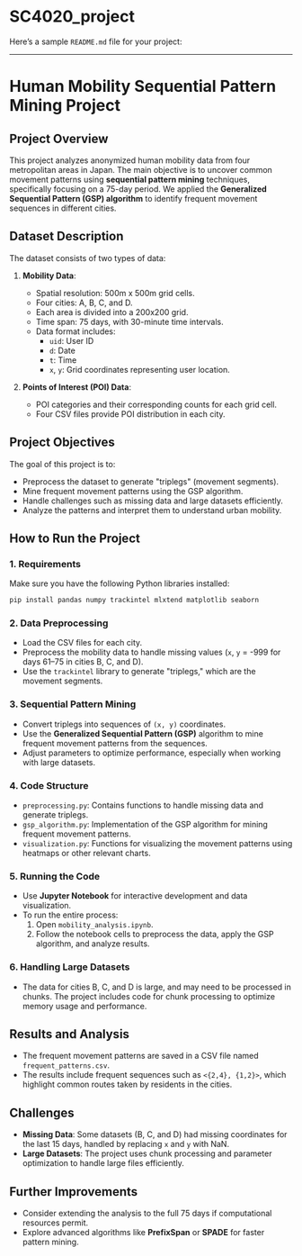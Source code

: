 # SC4020_project

Here’s a sample `README.md` file for your project:

---

# **Human Mobility Sequential Pattern Mining Project**

## **Project Overview**

This project analyzes anonymized human mobility data from four metropolitan areas in Japan. The main objective is to uncover common movement patterns using **sequential pattern mining** techniques, specifically focusing on a 75-day period. We applied the **Generalized Sequential Pattern (GSP) algorithm** to identify frequent movement sequences in different cities.

## **Dataset Description**

The dataset consists of two types of data:

1. **Mobility Data**:
    - Spatial resolution: 500m x 500m grid cells.
    - Four cities: A, B, C, and D.
    - Each area is divided into a 200x200 grid.
    - Time span: 75 days, with 30-minute time intervals.
    - Data format includes:
      - `uid`: User ID
      - `d`: Date
      - `t`: Time
      - `x`, `y`: Grid coordinates representing user location.

2. **Points of Interest (POI) Data**:
    - POI categories and their corresponding counts for each grid cell.
    - Four CSV files provide POI distribution in each city.

## **Project Objectives**

The goal of this project is to:
- Preprocess the dataset to generate "triplegs" (movement segments).
- Mine frequent movement patterns using the GSP algorithm.
- Handle challenges such as missing data and large datasets efficiently.
- Analyze the patterns and interpret them to understand urban mobility.

## **How to Run the Project**

### **1. Requirements**

Make sure you have the following Python libraries installed:

```bash
pip install pandas numpy trackintel mlxtend matplotlib seaborn
```

### **2. Data Preprocessing**

- Load the CSV files for each city.
- Preprocess the mobility data to handle missing values (`x`, `y` = -999 for days 61–75 in cities B, C, and D).
- Use the `trackintel` library to generate "triplegs," which are the movement segments.

### **3. Sequential Pattern Mining**

- Convert triplegs into sequences of `(x, y)` coordinates.
- Use the **Generalized Sequential Pattern (GSP)** algorithm to mine frequent movement patterns from the sequences.
- Adjust parameters to optimize performance, especially when working with large datasets.

### **4. Code Structure**

- `preprocessing.py`: Contains functions to handle missing data and generate triplegs.
- `gsp_algorithm.py`: Implementation of the GSP algorithm for mining frequent movement patterns.
- `visualization.py`: Functions for visualizing the movement patterns using heatmaps or other relevant charts.

### **5. Running the Code**

- Use **Jupyter Notebook** for interactive development and data visualization.
- To run the entire process:
  1. Open `mobility_analysis.ipynb`.
  2. Follow the notebook cells to preprocess the data, apply the GSP algorithm, and analyze results.

### **6. Handling Large Datasets**

- The data for cities B, C, and D is large, and may need to be processed in chunks. The project includes code for chunk processing to optimize memory usage and performance.

## **Results and Analysis**

- The frequent movement patterns are saved in a CSV file named `frequent_patterns.csv`.
- The results include frequent sequences such as `<{2,4}, {1,2}>`, which highlight common routes taken by residents in the cities.

## **Challenges**

- **Missing Data**: Some datasets (B, C, and D) had missing coordinates for the last 15 days, handled by replacing `x` and `y` with NaN.
- **Large Datasets**: The project uses chunk processing and parameter optimization to handle large files efficiently.

## **Further Improvements**

- Consider extending the analysis to the full 75 days if computational resources permit.
- Explore advanced algorithms like **PrefixSpan** or **SPADE** for faster pattern mining.
  
